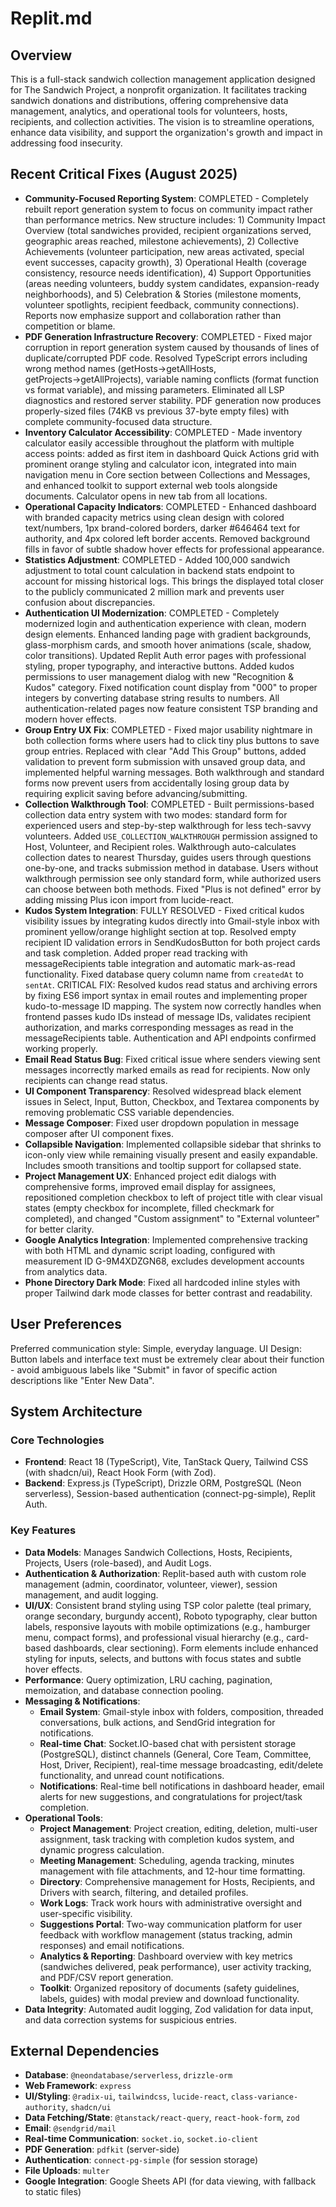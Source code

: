 # Replit.md

## Overview
This is a full-stack sandwich collection management application designed for The Sandwich Project, a nonprofit organization. It facilitates tracking sandwich donations and distributions, offering comprehensive data management, analytics, and operational tools for volunteers, hosts, recipients, and collection activities. The vision is to streamline operations, enhance data visibility, and support the organization's growth and impact in addressing food insecurity.

## Recent Critical Fixes (August 2025)
- **Community-Focused Reporting System**: COMPLETED - Completely rebuilt report generation system to focus on community impact rather than performance metrics. New structure includes: 1) Community Impact Overview (total sandwiches provided, recipient organizations served, geographic areas reached, milestone achievements), 2) Collective Achievements (volunteer participation, new areas activated, special event successes, capacity growth), 3) Operational Health (coverage consistency, resource needs identification), 4) Support Opportunities (areas needing volunteers, buddy system candidates, expansion-ready neighborhoods), and 5) Celebration & Stories (milestone moments, volunteer spotlights, recipient feedback, community connections). Reports now emphasize support and collaboration rather than competition or blame.
- **PDF Generation Infrastructure Recovery**: COMPLETED - Fixed major corruption in report generation system caused by thousands of lines of duplicate/corrupted PDF code. Resolved TypeScript errors including wrong method names (getHosts→getAllHosts, getProjects→getAllProjects), variable naming conflicts (format function vs format variable), and missing parameters. Eliminated all LSP diagnostics and restored server stability. PDF generation now produces properly-sized files (74KB vs previous 37-byte empty files) with complete community-focused data structure.
- **Inventory Calculator Accessibility**: COMPLETED - Made inventory calculator easily accessible throughout the platform with multiple access points: added as first item in dashboard Quick Actions grid with prominent orange styling and calculator icon, integrated into main navigation menu in Core section between Collections and Messages, and enhanced toolkit to support external web tools alongside documents. Calculator opens in new tab from all locations.
- **Operational Capacity Indicators**: COMPLETED - Enhanced dashboard with branded capacity metrics using clean design with colored text/numbers, 1px brand-colored borders, darker #646464 text for authority, and 4px colored left border accents. Removed background fills in favor of subtle shadow hover effects for professional appearance.
- **Statistics Adjustment**: COMPLETED - Added 100,000 sandwich adjustment to total count calculation in backend stats endpoint to account for missing historical logs. This brings the displayed total closer to the publicly communicated 2 million mark and prevents user confusion about discrepancies.
- **Authentication UI Modernization**: COMPLETED - Completely modernized login and authentication experience with clean, modern design elements. Enhanced landing page with gradient backgrounds, glass-morphism cards, and smooth hover animations (scale, shadow, color transitions). Updated Replit Auth error pages with professional styling, proper typography, and interactive buttons. Added kudos permissions to user management dialog with new "Recognition & Kudos" category. Fixed notification count display from "000" to proper integers by converting database string results to numbers. All authentication-related pages now feature consistent TSP branding and modern hover effects.
- **Group Entry UX Fix**: COMPLETED - Fixed major usability nightmare in both collection forms where users had to click tiny plus buttons to save group entries. Replaced with clear "Add This Group" buttons, added validation to prevent form submission with unsaved group data, and implemented helpful warning messages. Both walkthrough and standard forms now prevent users from accidentally losing group data by requiring explicit saving before advancing/submitting.
- **Collection Walkthrough Tool**: COMPLETED - Built permissions-based collection data entry system with two modes: standard form for experienced users and step-by-step walkthrough for less tech-savvy volunteers. Added `USE_COLLECTION_WALKTHROUGH` permission assigned to Host, Volunteer, and Recipient roles. Walkthrough auto-calculates collection dates to nearest Thursday, guides users through questions one-by-one, and tracks submission method in database. Users without walkthrough permission see only standard form, while authorized users can choose between both methods. Fixed "Plus is not defined" error by adding missing Plus icon import from lucide-react.
- **Kudos System Integration**: FULLY RESOLVED - Fixed critical kudos visibility issues by integrating kudos directly into Gmail-style inbox with prominent yellow/orange highlight section at top. Resolved empty recipient ID validation errors in SendKudosButton for both project cards and task completion. Added proper read tracking with messageRecipients table integration and automatic mark-as-read functionality. Fixed database query column name from `createdAt` to `sentAt`. CRITICAL FIX: Resolved kudos read status and archiving errors by fixing ES6 import syntax in email routes and implementing proper kudo-to-message ID mapping. The system now correctly handles when frontend passes kudo IDs instead of message IDs, validates recipient authorization, and marks corresponding messages as read in the messageRecipients table. Authentication and API endpoints confirmed working properly.
- **Email Read Status Bug**: Fixed critical issue where senders viewing sent messages incorrectly marked emails as read for recipients. Now only recipients can change read status.
- **UI Component Transparency**: Resolved widespread black element issues in Select, Input, Button, Checkbox, and Textarea components by removing problematic CSS variable dependencies.
- **Message Composer**: Fixed user dropdown population in message composer after UI component fixes.
- **Collapsible Navigation**: Implemented collapsible sidebar that shrinks to icon-only view while remaining visually present and easily expandable. Includes smooth transitions and tooltip support for collapsed state.
- **Project Management UX**: Enhanced project edit dialogs with comprehensive forms, improved email display for assignees, repositioned completion checkbox to left of project title with clear visual states (empty checkbox for incomplete, filled checkmark for completed), and changed "Custom assignment" to "External volunteer" for better clarity.
- **Google Analytics Integration**: Implemented comprehensive tracking with both HTML and dynamic script loading, configured with measurement ID G-9M4XDZGN68, excludes development accounts from analytics data.
- **Phone Directory Dark Mode**: Fixed all hardcoded inline styles with proper Tailwind dark mode classes for better contrast and readability.

## User Preferences
Preferred communication style: Simple, everyday language.
UI Design: Button labels and interface text must be extremely clear about their function - avoid ambiguous labels like "Submit" in favor of specific action descriptions like "Enter New Data".

## System Architecture

### Core Technologies
- **Frontend**: React 18 (TypeScript), Vite, TanStack Query, Tailwind CSS (with shadcn/ui), React Hook Form (with Zod).
- **Backend**: Express.js (TypeScript), Drizzle ORM, PostgreSQL (Neon serverless), Session-based authentication (connect-pg-simple), Replit Auth.

### Key Features
- **Data Models**: Manages Sandwich Collections, Hosts, Recipients, Projects, Users (role-based), and Audit Logs.
- **Authentication & Authorization**: Replit-based auth with custom role management (admin, coordinator, volunteer, viewer), session management, and audit logging.
- **UI/UX**: Consistent brand styling using TSP color palette (teal primary, orange secondary, burgundy accent), Roboto typography, clear button labels, responsive layouts with mobile optimizations (e.g., hamburger menu, compact forms), and professional visual hierarchy (e.g., card-based dashboards, clear sectioning). Form elements include enhanced styling for inputs, selects, and buttons with focus states and subtle hover effects.
- **Performance**: Query optimization, LRU caching, pagination, memoization, and database connection pooling.
- **Messaging & Notifications**:
    - **Email System**: Gmail-style inbox with folders, composition, threaded conversations, bulk actions, and SendGrid integration for notifications.
    - **Real-time Chat**: Socket.IO-based chat with persistent storage (PostgreSQL), distinct channels (General, Core Team, Committee, Host, Driver, Recipient), real-time message broadcasting, edit/delete functionality, and unread count notifications.
    - **Notifications**: Real-time bell notifications in dashboard header, email alerts for new suggestions, and congratulations for project/task completion.
- **Operational Tools**:
    - **Project Management**: Project creation, editing, deletion, multi-user assignment, task tracking with completion kudos system, and dynamic progress calculation.
    - **Meeting Management**: Scheduling, agenda tracking, minutes management with file attachments, and 12-hour time formatting.
    - **Directory**: Comprehensive management for Hosts, Recipients, and Drivers with search, filtering, and detailed profiles.
    - **Work Logs**: Track work hours with administrative oversight and user-specific visibility.
    - **Suggestions Portal**: Two-way communication platform for user feedback with workflow management (status tracking, admin responses) and email notifications.
    - **Analytics & Reporting**: Dashboard overview with key metrics (sandwiches delivered, peak performance), user activity tracking, and PDF/CSV report generation.
    - **Toolkit**: Organized repository of documents (safety guidelines, labels, guides) with modal preview and download functionality.
- **Data Integrity**: Automated audit logging, Zod validation for data input, and data correction systems for suspicious entries.

## External Dependencies
- **Database**: `@neondatabase/serverless`, `drizzle-orm`
- **Web Framework**: `express`
- **UI/Styling**: `@radix-ui`, `tailwindcss`, `lucide-react`, `class-variance-authority`, `shadcn/ui`
- **Data Fetching/State**: `@tanstack/react-query`, `react-hook-form`, `zod`
- **Email**: `@sendgrid/mail`
- **Real-time Communication**: `socket.io`, `socket.io-client`
- **PDF Generation**: `pdfkit` (server-side)
- **Authentication**: `connect-pg-simple` (for session storage)
- **File Uploads**: `multer`
- **Google Integration**: Google Sheets API (for data viewing, with fallback to static files)